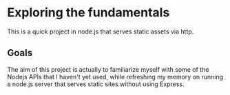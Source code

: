 # Exploring the fundamentals
This is a quick project in node.js that serves static assets via http.

## Goals
The aim of this project is actually to familiarize myself with some of the Nodejs APIs
that I haven't yet used, while refreshing my memory on running a node.js server that serves
static sites without using Express.
